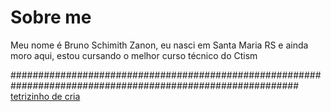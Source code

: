# Sobre me
  
  Meu nome é Bruno Schimith Zanon, eu nasci em Santa Maria RS e ainda moro aqui, estou cursando o melhor curso técnico do Ctism


 

############################################################################################################ [tetrizinho de cria](https://jstris.jezevec10.com/)
